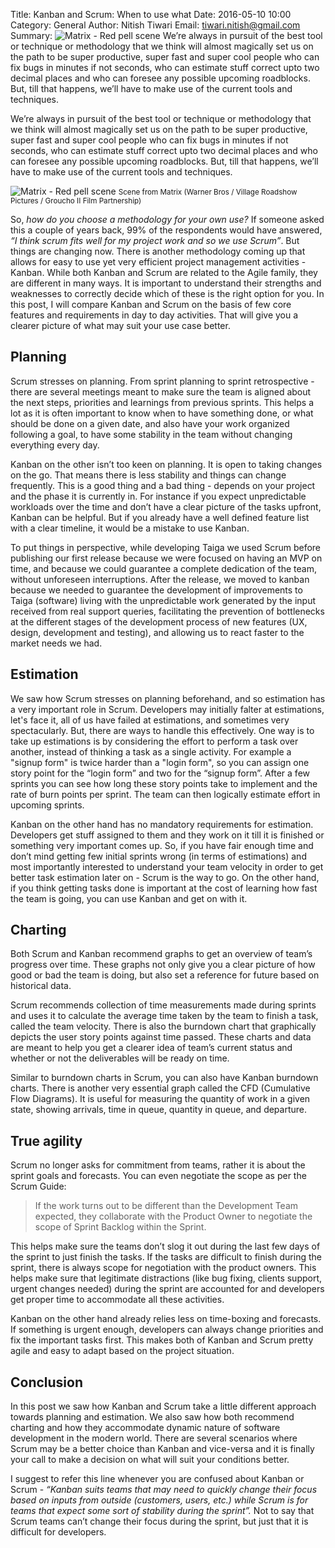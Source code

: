 Title: Kanban and Scrum: When to use what
Date: 2016-05-10 10:00
Category: General
Author: Nitish Tiwari
Email: tiwari.nitish@gmail.com
Summary: ![Matrix - Red pell scene ]({filename}/images/2016-05-10_kanban_and_scrum_when_to_use_what/matrix-red-pill.jpg) We’re always in pursuit of the best tool or technique or methodology that we think will almost magically set us on the path to be super productive, super fast and super cool people who can fix bugs in minutes if not seconds, who can estimate stuff correct upto two decimal places and who can foresee any possible upcoming roadblocks. But, till that happens, we’ll have to make use of the current tools and techniques.

We’re always in pursuit of the best tool or technique or methodology that we think will almost magically set us on the path to be super productive, super fast and super cool people who can fix bugs in minutes if not seconds, who can estimate stuff correct upto two decimal places and who can foresee any possible upcoming roadblocks. But, till that happens, we’ll have to make use of the current tools and techniques.

![Matrix - Red pell scene ]({filename}/images/2016-05-10_kanban_and_scrum_when_to_use_what/matrix-red-pill.jpg)
<small>Scene from Matrix (Warner Bros / Village Roadshow Pictures / Groucho II Film Partnership)</small>

So, *how do you choose a methodology for your own use?* If someone asked this a couple of years back, 99% of the respondents would have answered, *“I think scrum fits well for my project work and so we use Scrum”*. But things are changing now. There is another methodology coming up that allows for easy to use yet very efficient project management activities - Kanban. While both Kanban and Scrum are related to the Agile family, they are different in many ways. It is important to understand their strengths and weaknesses to correctly decide which of these is the right option for you. In this post, I will compare Kanban and Scrum on the basis of few core features and requirements in day to day activities. That will give you a clearer picture of what may suit your use case better.


## Planning

Scrum stresses on planning. From sprint planning to sprint retrospective - there are several meetings meant to make sure the team is aligned about the next steps, priorities and learnings from previous sprints. This helps a lot as it is often important to know when to have something done, or what should be done on a given date, and also have your work organized following a goal, to have some stability in the team without changing everything every day.

Kanban on the other isn’t too keen on planning. It is open to taking changes on the go. That means there is less stability and things can change frequently. This is a good thing and a bad thing - depends on your project and the phase it is currently in. For instance if you expect unpredictable workloads over the time and don’t have a clear picture of the tasks upfront, Kanban can be helpful. But if you already have a well defined feature list with a clear timeline, it would be a mistake to use Kanban.

To put things in perspective, while developing Taiga we used Scrum before publishing our first release because we were focused on having an MVP on time, and because we could guarantee a complete dedication of the team, without unforeseen interruptions. After the release, we moved to kanban because we needed to guarantee the development of improvements to Taiga (software) living with the unpredictable work generated by the input received from real support queries, facilitating the prevention of bottlenecks at the different stages of the development process of new features (UX, design, development and testing), and allowing us to react faster to the market needs we had.


## Estimation

We saw how Scrum stresses on planning beforehand, and so estimation has a very important role in Scrum. Developers may initially falter at estimations, let's face it, all of us have failed at estimations, and sometimes very spectacularly. But, there are ways to handle this effectively. One way is to take up estimations is by considering the effort to perform a task over another, instead of thinking a task as a single activity. For example a "signup form" is twice harder than a "login form", so you can assign one story point for the “login form” and two for the “signup form”. After a few sprints you can see how long these story points take to implement and the rate of burn points per sprint. The team can then logically estimate effort in upcoming sprints.

Kanban on the other hand has no mandatory requirements for estimation. Developers get stuff assigned to them and they work on it till it is finished or something very important comes up. So, if you have fair enough time and don’t mind getting few initial sprints wrong (in terms of estimations) and most importantly interested to understand your team velocity in order to get better task estimation later on - Scrum is the way to go. On the other hand, if you think getting tasks done is important at the cost of learning how fast the team is going, you can use Kanban and get on with it.


## Charting

Both Scrum and Kanban recommend graphs to get an overview of team’s progress over time. These graphs not only give you a clear picture of how good or bad the team is doing, but also set a reference for future based on historical data.

Scrum recommends collection of time measurements made during sprints and uses it to calculate the average time taken by the team to finish a task, called the team velocity. There is also the burndown chart that graphically depicts the user story points against time passed. These charts and data are meant to help you get a clearer idea of team’s current status and whether or not the deliverables will be ready on time.

Similar to burndown charts in Scrum, you can also have Kanban burndown charts. There is another very essential graph called the CFD (Cumulative Flow Diagrams). It is useful for measuring  the quantity of work in a given state, showing arrivals, time in queue, quantity in queue, and departure.


## True agility

Scrum no longer asks for commitment from teams, rather it is about the sprint goals and forecasts. You can even negotiate the scope as per the Scrum Guide:

> If the work turns out to be different than the Development Team expected, they collaborate with the Product Owner to negotiate the scope of Sprint Backlog within the Sprint.

This helps make sure the teams don’t slog it out during the last few days of the sprint to just finish the tasks. If the tasks are difficult to finish during the sprint, there is always scope for negotiation with the product owners. This helps make sure that legitimate distractions (like bug fixing, clients support, urgent changes needed) during the sprint are accounted for and developers get proper time to accommodate all these activities.

Kanban on the other hand already relies less on time-boxing and forecasts. If something is urgent enough, developers can always change priorities and fix the important tasks first. This makes both of Kanban and Scrum pretty agile and easy to adapt based on the project situation.


## Conclusion

In this post we saw how Kanban and Scrum take a little different approach towards planning and estimation. We also saw how both recommend charting and how they accommodate dynamic nature of software development in the modern world. There are several scenarios where Scrum may be a better choice than Kanban and vice-versa and it is finally your call to make a decision on what will suit your conditions better.

I suggest to refer this line whenever you are confused about Kanban or Scrum - *“Kanban suits teams that may need to quickly change their focus based on inputs from outside (customers, users, etc.) while Scrum is for teams that expect some sort of stability during the sprint”.* Not to say that Scrum teams can’t change their focus during the sprint, but just that it is difficult for developers.

